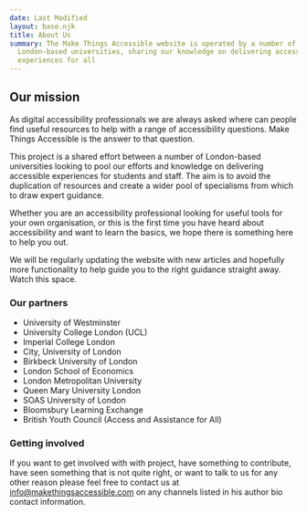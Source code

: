```yaml
---
date: Last Modified
layout: base.njk
title: About Us
summary: The Make Things Accessible website is operated by a number of
  London-based universities, sharing our knowledge on delivering accessible
  experiences for all
---
```

## Our mission

A﻿s digital accessibility professionals we are always asked where can people find useful resources to help with a range of accessibility questions. Make Things Accessible is the answer to that question.

This project is a shared effort between a number of London-based universities looking to pool our efforts and knowledge on delivering accessible experiences for students and staff. The aim is to avoid the duplication of resources and create a wider pool of specialisms from which to draw expert guidance.

Whether you are an accessibility professional looking for useful tools for your own organisation, or this is the first time you have heard about accessibility and want to learn the basics, we hope there is something here to help you out.

W﻿e will be regularly updating the website with new articles and hopefully more functionality to help guide you to the right guidance straight away. Watch this space.

### Our partners

* University of Westminster
* University College London (U﻿CL)
* Imperial College London
* City, University of London
* Birkbeck University of London
* London School of Economics
* London Metropolitan University
* Queen Mary University London
* SOAS University of London
* Bloomsbury Learning Exchange
* British Youth Council (Access and Assistance for All)

### Getting involved

I﻿f you want to get involved with with project, have something to contribute, have seen something that is not quite right, or want to talk to us for any other reason please feel free to contact us at [info@makethingsaccessible.com](mailto:info@makethingsaccessible.com) on any channels listed in his author bio contact information.